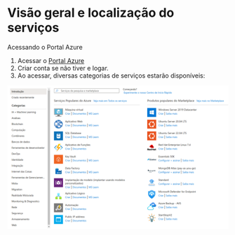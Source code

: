 # Visão geral e localização do serviços

Acessando o Portal Azure
1. Acessar o [Portal Azure](https://portal.azure.com/)
2. Criar conta se não tiver e logar.
3. Ao acessar, diversas categorias de serviços estarão disponíveis:

![](https://raw.githubusercontent.com/henriquebjr/az900-dio/main/resources/categories.png)


